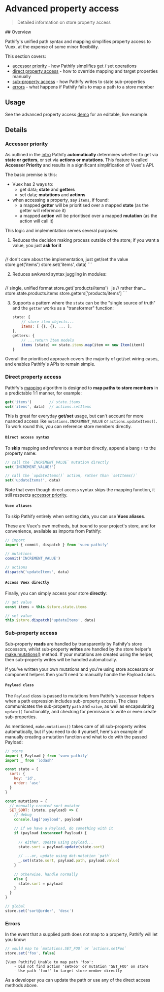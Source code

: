 # Advanced property access

> Detailed information on store property access

## Overview

Pathify's unified path syntax and mapping simplifies property access to Vuex, at the expense of some minor flexibility.

This section covers:

- [accessor priority](#accessor-priority) - how Pathify simplifies get / set operations
- [direct property access](#direct-property-access) - how to override mapping and target properties manually
- [sub-property access](#sub-property-access) - how Pathify writes to state sub-properties
- [errors](#errors) - what happens if Pathify fails to map a path to a store member


## Usage

See the advanced property access [demo](https://codesandbox.io/s/github/davestewart/vuex-pathify-demos/tree/master/main?initialpath=api/properties) for an editable, live example.

## Details

### Accessor priority

As outlined in the [intro](/intro/pathify.md) Pathify **automatically** determines whether to get via **state or getters**, or set via **actions or mutations**. This feature is called **Accessor Priority** and results in a significant simplification of Vuex's API.
 
The basic premise is this:

- Vuex has 2 ways to:
    - get data; **state** and **getters**
    - set data; **mutations** and **actions**
- when accessing a property, say `items`, if found:
    - a mapped **getter** will be prioritised over a mapped **state** (as the getter will reference it)
    - a mapped **action** will be prioritised over a mapped **mutation** (as the action will call it) 


This logic and implementation serves several purposes:

1. Reduces the decision making process outside of the store; if you want a value, you just **ask for it**

    ```js
// don't care about the implementation, just get/set the value
store.get('items')
store.set('items', data)
    ```

2. Reduces awkward syntax juggling in modules:

    ```js
// single, unified format
store.get('products/items')
    ```
    ```js
// rather than...
store.state.products.items
store.getters['products/items']
    ```

3. Supports a pattern where the `state` can be the "single source of truth" and the `getter` works as a "transformer" function:

    ```js
    state: {
        // store item objects...
        items: [ {}, {}, ... ],
    },
    getters: {
        // ...return Item models
        items (state) => state.items.map(item => new Item(item))
    }
    ```

Overall the prioritised approach covers the majority of get/set wiring cases, and enables Pathify's APIs to remain simple.



### Direct property access

Pathify's [mapping](/setup/mapping.md) algorithm is designed to **map paths to store members** in a predictable 1:1 manner, for example:

```js
get('items')        // state.items
set('items', data)  // actions.setItems
```

This is great for everyday **get/set** usage, but can't account for more nuanced access like `mutations.INCREMENT_VALUE` or `actions.updateItems()`. To work round this, you can reference store members directly.

#### `Direct access syntax`

To **skip** mapping and reference a member directly, append a bang `!` to the property name:

```js
// call the `INCREMENT_VALUE` mutation directly
set('INCREMENT_VALUE!')
```
```js
// call the `updateItems()` action, rather than `setItems()`
set('updateItems!', data)
```

Note that even though direct access syntax skips the mapping function, it still respects [accessor priority](/api/properties.md#accessor-priority).


#### `Vuex aliases`

To skip Pathify entirely when setting data, you can use **Vuex aliases**.

These are Vuex's own methods, but bound to your project's store, and for convenience, available as imports from Pathify:

```js
// import 
import { commit, dispatch } from 'vuex-pathify'

// mutations
commit('INCREMENT_VALUE')

// actions
dispatch('updateItems', data)
```

#### `Access Vuex directly`

Finally, you can simply access your store **directly**:

```js
// get value
const items = this.$store.state.items

// set value
this.$store.dispatch('updateItems', data)
```
 

### Sub-property access

Sub-property **reads** are handled by transparently by Pathify's store accessors, whilst sub-property **writes** are handled by the store helper's [make.mutations()](/api/store.md#make-mutations) method. If your mutations are created using the helper, then sub-property writes will be handled automatically.

If you've written your own mutations and you're using store accessors or component helpers then you'll need to manually handle the Payload class.

#### `Payload class`

The `Payload` class is passed to mutations from Pathify's accessor helpers when a path expression includes sub-property access. The class communicates the sub-property `path` and `value`, as well as encapsulating `update()` functionality, and checking for permission to write or even create sub-properties.

As mentioned, `make.mutations()` takes care of all sub-property writes automatically, but if you need to do it yourself, here's an example of manually creating a mutation function and what to do with the passed Payload:

```js
// store
import { Payload } from 'vuex-pathify'
import _ from 'lodash'

const state = {
  sort: {
    key: 'id',
    order: 'asc'
  }
}

const mutations = {
  // manually-created sort mutator
  SET_SORT: (state, payload) => {
    // debug
    console.log('payload', payload)

    // if we have a Payload, do something with it
    if (payload instanceof Payload) {
      
      // either, update using payload...
      state.sort = payload.update(state.sort)
      
      // ...or, update using dot-notation `path`
      _.set(state.sort, payload.path, payload.value)
    }
    
    // otherwise, handle normally
    else {
      state.sort = payload
    }
  }
}
```
```js
// global
store.set('sort@order', 'desc')
```



### Errors

 In the event that a supplied path does not map to a property, Pathify will let you know:

```js
// would map to `mutations.SET_FOO` or `actions.setFoo`
store.set('foo', false) 
```
```text
[Vuex Pathify] Unable to map path 'foo':
    - Did not find action 'setFoo' or mutation 'SET_FOO' on store
    - Use path 'foo!' to target store member directly
```

As a developer you can update the path or use any of the direct access methods above.
